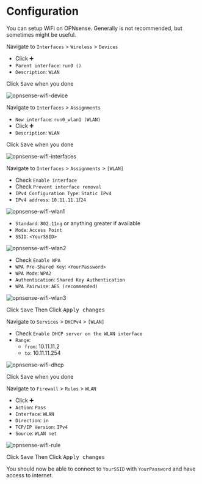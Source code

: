 # Configuration

You can setup WiFi on OPNsense. Generally is not recommended, but sometimes might be useful.

Navigate to `Interfaces` > `Wireless` > `Devices`

- Click <kbd>➕</kbd>
- `Parent interface`: `run0 ()`
- `Description`: `WLAN`

Click <kbd>Save</kbd> when you done

![opnsense-wifi-device](img/opnsense-wifi-device.png)

Navigate to `Interfaces` > `Assignments`

- `New interface`: `run0_wlan1 (WLAN)`
- Click <kbd>➕</kbd>
- `Description`: `WLAN`

Click <kbd>Save</kbd> when you done

![opnsense-wifi-interfaces](img/opnsense-wifi-interfaces.png)

Navigate to `Interfaces` > `Assignments` > `[WLAN]`

- Check `Enable interface`
- Check `Prevent interface removal`
- `IPv4 Configuration Type`: `Static IPv4`
- `IPv4 address`: `10.11.11.1`/`24`

![opnsense-wifi-wlan1](img/opnsense-wifi-wlan1.png)

- `Standard`: `802.11ng` or anything greater if available
- `Mode`: `Access Point`
- `SSID`: `<YourSSID>`

![opnsense-wifi-wlan2](img/opnsense-wifi-wlan2.png)

- Check `Enable WPA`
- `WPA Pre-Shared Key`: `<YourPassword>`
- `WPA Mode`: `WPA2`
- `Authentication`: `Shared Key Authentication`
- `WPA Pairwise`: `AES (recommended)`

![opnsense-wifi-wlan3](img/opnsense-wifi-wlan3.png)

Click <kbd>Save</kbd>
Then Click <kbd>Apply changes</kbd>

Navigate to `Services` > `DHCPv4` > `[WLAN]`

- Check `Enable DHCP server on the WLAN interface`
- `Range`:
  - `from`: 10.11.11.2
  - `to`: 10.11.11.254

![opnsense-wifi-dhcp](img/opnsense-wifi-dhcp.png)

Click <kbd>Save</kbd> when you done

Navigate to `Firewall` > `Rules` > `WLAN`

- Click <kbd>➕</kbd>
- `Action`: `Pass`
- `Interface`: `WLAN`
- `Direction`: `in`
- `TCP/IP Version`: `IPv4`
- `Source`: `WLAN net`

![opnsense-wifi-rule](img/opnsense-wifi-rule.png)

Click <kbd>Save</kbd>
Then Click <kbd>Apply changes</kbd>

You should now be able to connect to `YourSSID` with `YourPassword` and have access to internet.
